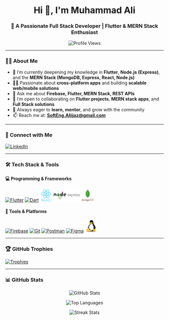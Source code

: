 <h1 align="center">Hi 👋, I'm Muhammad Ali</h1>
<h3 align="center">🚀 A Passionate Full Stack Developer | Flutter & MERN Stack Enthusiast</h3>

<p align="center">
  <img src="https://komarev.com/ghpvc/?username=softengaliijaz&label=Profile%20Views&color=0e75b6&style=flat" alt="Profile Views" />
</p>

---

### 🧑‍💻 About Me

- 🌱 I’m currently deepening my knowledge in **Flutter**, **Node.js (Express)**, and the **MERN Stack (MongoDB, Express, React, Node.js)**
- 👨‍💻 Passionate about **cross-platform apps** and building **scalable web/mobile solutions**
- 💬 Ask me about **Firebase, Flutter, MERN Stack, REST APIs**
- 👯 I’m open to collaborating on **Flutter projects**, **MERN stack apps**, and **Full Stack solutions**
- 🤝 Always eager to **learn, mentor**, and grow with the community
- 📫 Reach me at: **SoftEng.Aliijaz@gmail.com**

---

### 🔗 Connect with Me

<p align="left">
  <a href="https://linkedin.com/in/muhammad-ali-ijaz" target="_blank">
    <img align="center" src="https://raw.githubusercontent.com/rahuldkjain/github-profile-readme-generator/master/src/images/icons/Social/linked-in-alt.svg" alt="LinkedIn" height="30" width="40" />
  </a>
</p>

---

### 🛠️ Tech Stack & Tools

#### 💻 Programming & Frameworks
<p align="left">
  <a href="https://flutter.dev"><img src="https://www.vectorlogo.zone/logos/flutterio/flutterio-icon.svg" alt="Flutter" width="40" height="40"/></a>
  <a href="https://dart.dev"><img src="https://www.vectorlogo.zone/logos/dartlang/dartlang-icon.svg" alt="Dart" width="40" height="40"/></a>
  <a href="https://reactjs.org"><img src="https://raw.githubusercontent.com/devicons/devicon/master/icons/react/react-original-wordmark.svg" alt="React" width="40" height="40"/></a>
  <a href="https://nodejs.org"><img src="https://raw.githubusercontent.com/devicons/devicon/master/icons/nodejs/nodejs-original-wordmark.svg" alt="Node.js" width="40" height="40"/></a>
  <a href="https://expressjs.com"><img src="https://raw.githubusercontent.com/devicons/devicon/master/icons/express/express-original-wordmark.svg" alt="Express" width="40" height="40"/></a>
  <a href="https://www.mongodb.com/"><img src="https://raw.githubusercontent.com/devicons/devicon/master/icons/mongodb/mongodb-original-wordmark.svg" alt="MongoDB" width="40" height="40"/></a>
</p>

#### 🔧 Tools & Platforms
<p align="left">
  <a href="https://firebase.google.com/"><img src="https://www.vectorlogo.zone/logos/firebase/firebase-icon.svg" alt="Firebase" width="40" height="40"/></a>
  <a href="https://git-scm.com/"><img src="https://www.vectorlogo.zone/logos/git-scm/git-scm-icon.svg" alt="Git" width="40" height="40"/></a>
  <a href="https://www.postman.com/"><img src="https://www.vectorlogo.zone/logos/getpostman/getpostman-icon.svg" alt="Postman" width="40" height="40"/></a>
  <a href="https://www.figma.com/"><img src="https://www.vectorlogo.zone/logos/figma/figma-icon.svg" alt="Figma" width="40" height="40"/></a>
  <a href="https://www.linux.org/"><img src="https://raw.githubusercontent.com/devicons/devicon/master/icons/linux/linux-original.svg" alt="Linux" width="40" height="40"/></a>
</p>

---

### 🏆 GitHub Trophies

<p align="left">
  <a href="https://github.com/ryo-ma/github-profile-trophy">
    <img src="https://github-profile-trophy.vercel.app/?username=softengaliijaz&theme=onedark&column=7" alt="Trophies"/>
  </a>
</p>

---

### 📊 GitHub Stats

<p align="center">
  <img src="https://github-readme-stats.vercel.app/api?username=softengaliijaz&show_icons=true&locale=en" alt="GitHub Stats" />
</p>

<p align="center">
  <img src="https://github-readme-stats.vercel.app/api/top-langs?username=softengaliijaz&show_icons=true&locale=en&layout=compact" alt="Top Languages" />
</p>

<p align="center">
  <img src="https://github-readme-streak-stats.herokuapp.com/?user=softengaliijaz" alt="Streak Stats" />
</p>
